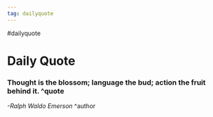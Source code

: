 ```yaml
---
tag: dailyquote
---
```


#dailyquote

# Daily Quote

### Thought is the blossom; language the bud; action the fruit behind it. ^quote
*-Ralph Waldo Emerson* ^author
